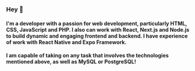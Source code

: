 ### Hey 👋
#### I'm a developer with a passion for web development, particularly HTML, CSS, JavaScript and PHP. I also can work with React, Next.js and Node.js to build dynamic and engaging frontend and backend. I have experience of work with React Native and Expo Framework.

#### I am capable of taking on any task that involves the technologies mentioned above, as well as MySQL or PostgreSQL!

